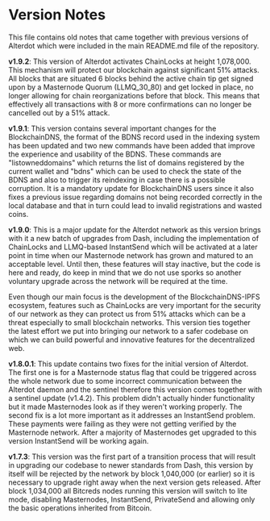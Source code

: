 # **Version Notes**

This file contains old notes that came together with previous versions of Alterdot which were included in the main README.md file of the repository.

**v1.9.2**: This version of Alterdot activates ChainLocks at height 1,078,000. This mechanism will protect our blockchain against significant 51% attacks. All blocks that are situated 6 blocks behind the active chain tip get signed upon by a Masternode Quorum (LLMQ_30_80) and get locked in place, no longer allowing for chain reorganizations before that block. This means that effectively all transactions with 8 or more confirmations can no longer be cancelled out by a 51% attack.

**v1.9.1**: This version contains several important changes for the BlockchainDNS, the format of the BDNS record used in the indexing system has been updated and two new commands have been added that improve the experience and usability of the BDNS. These commands are "listowneddomains" which returns the list of domains registered by the current wallet and "bdns" which can be used to check the state of the BDNS and also to trigger its reindexing in case there is a possible corruption. It is a mandatory update for BlockchainDNS users since it also fixes a previous issue regarding domains not being recorded correctly in the local database and that in turn could lead to invalid registrations and wasted coins.

**v1.9.0**: This is a major update for the Alterdot network as this version brings with it a new batch of upgrades from Dash, including the implementation of ChainLocks and LLMQ-based InstantSend which will be activated at a later point in time when our Masternode network has grown and matured to an acceptable level. Until then, these features will stay inactive, but the code is here and ready, do keep in mind that we do not use sporks so another voluntary upgrade across the network will be required at the time.

Even though our main focus is the development of the BlockchainDNS-IPFS ecosystem, features such as ChainLocks are very important for the security of our network as they can protect us from 51% attacks which can be a threat especially to small blockchain networks. This version ties together the latest effort we put into bringing our network to a safer codebase on which we can build powerful and innovative features for the decentralized web.

**v1.8.0.1**: This update contains two fixes for the initial version of Alterdot. The first one is for a Masternode status flag that could be triggered across the whole network due to some incorrect communication between the Alterdot daemon and the sentinel therefore this version comes together with a sentinel update (v1.4.2). This problem didn't actually hinder functionality but it made Masternodes look as if they weren't working properly. The second fix is a lot more important as it addresses an InstantSend problem. These payments were failing as they were not getting verified by the Masternode network. After a majority of Masternodes get upgraded to this version InstantSend will be working again.

**v1.7.3**: This version was the first part of a transition process that will result in upgrading our codebase to newer standards from Dash, this version by itself will be rejected by the network by block 1,040,000 (or earlier) so it is necessary to upgrade right away when the next version gets released. After block 1,034,000 all Bitcreds nodes running this version will switch to lite mode, disabling Masternodes, InstantSend, PrivateSend and allowing only the basic operations inherited from Bitcoin.
